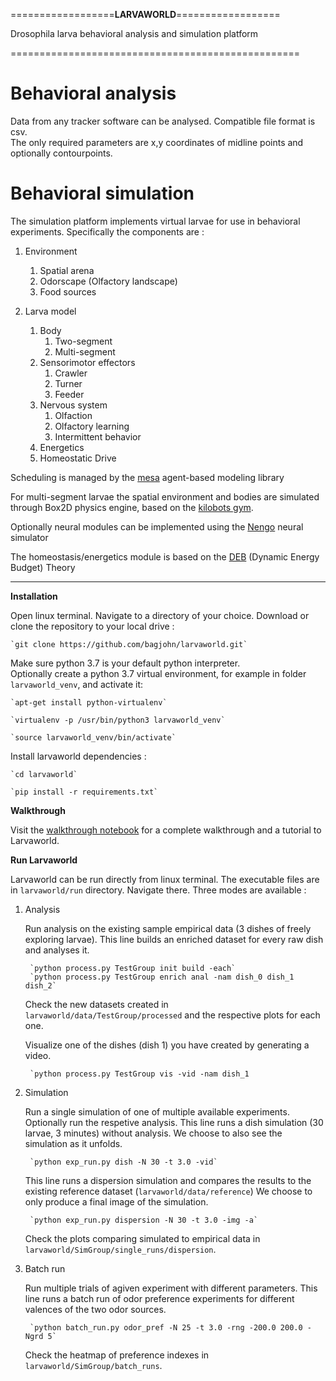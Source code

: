 ==================**LARVAWORLD**==================

Drosophila larva behavioral analysis and simulation platform

==================================================

Behavioral analysis
===================
Data from any tracker software can be analysed. Compatible file format is csv.   
The only required parameters are x,y coordinates of midline points and optionally contourpoints.

Behavioral simulation
=====================
The simulation platform implements virtual larvae for use in behavioral experiments. 
Specifically the components are :
1. Environment
    1. Spatial arena
    2. Odorscape (Olfactory landscape)
    3. Food sources

2. Larva model
    1. Body
        1. Two-segment
        2. Multi-segment
    2. Sensorimotor effectors
        1. Crawler
        2. Turner
        3. Feeder
    3. Nervous system
        1. Olfaction
        2. Olfactory learning
        3. Intermittent behavior
    4. Energetics
    5. Homeostatic Drive

Scheduling is managed by the [mesa](https://mesa.readthedocs.io/en/master/) agent-based modeling library

For multi-segment larvae the spatial environment and bodies are simulated through Box2D physics engine, 
based on the [kilobots gym](https://github.com/gregorgebhardt/gym-kilobots).

Optionally neural modules can be implemented using the [Nengo](https://www.nengo.ai/) neural simulator

The homeostasis/energetics module is based on the [DEB](http://www.debtheory.org/wiki/index.php?title=Main_Page) (Dynamic Energy Budget) Theory

-----------------------------------------------------------------------------------------------------------------

**Installation**

Open linux terminal.
Navigate to a directory of your choice.
Download or clone the repository to your local drive :

    `git clone https://github.com/bagjohn/larvaworld.git`

Make sure python 3.7 is your default python interpreter.  
Optionally create a python 3.7 virtual environment, for example in folder `larvaworld_venv`, and activate it:

    `apt-get install python-virtualenv`

    `virtualenv -p /usr/bin/python3 larvaworld_venv`

    `source larvaworld_venv/bin/activate`


Install larvaworld dependencies :

    `cd larvaworld`

    `pip install -r requirements.txt`
    

**Walkthrough**

Visit the [walkthrough notebook](tutorial/walkthrough.ipynb) for a complete walkthrough and a tutorial to Larvaworld.

**Run Larvaworld**

Larvaworld can be run directly from linux terminal.
The executable files are in `larvaworld/run` directory. Navigate there.
Three modes are available :

1. Analysis 

    Run analysis on the existing sample empirical data (3 dishes of freely exploring larvae).
    This line builds an enriched dataset for every raw dish and analyses it.
    
        `python process.py TestGroup init build -each`
        `python process.py TestGroup enrich anal -nam dish_0 dish_1 dish_2`
        
    Check the new datasets created in `larvaworld/data/TestGroup/processed` and the respective plots for each one.

    Visualize one of the dishes (dish 1) you have created by generating a video.

        `python process.py TestGroup vis -vid -nam dish_1
    
2. Simulation

    Run a single simulation of one of multiple available experiments. Optionally run the respetive analysis.
    This line runs a dish simulation (30 larvae, 3 minutes) without analysis. We choose to also see the simulation as it unfolds.
    
        `python exp_run.py dish -N 30 -t 3.0 -vid`
    
    This line runs a dispersion simulation and compares the results to the existing reference dataset (`larvaworld/data/reference`)
    We choose to only produce a final image of the simulation.
    
        `python exp_run.py dispersion -N 30 -t 3.0 -img -a`
        
    Check the plots comparing simulated to empirical data in `larvaworld/SimGroup/single_runs/dispersion`.
    
3. Batch run

    Run multiple trials of agiven experiment with different parameters.
    This line runs a batch run of odor preference experiments for different valences of the two odor sources.
    
        `python batch_run.py odor_pref -N 25 -t 3.0 -rng -200.0 200.0 -Ngrd 5`
        
    Check the heatmap of preference indexes in `larvaworld/SimGroup/batch_runs`.
